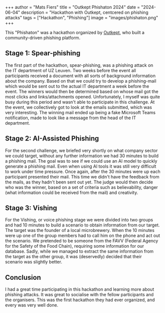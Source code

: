 +++
author = "Mats Fiers"
title = "Outkept Phishaton 2024"
date = "2024-06-04"
description = "Hackathon with Outkept, centcered on phishing attacks"
tags = ["Hackathon", "Phishing"]
image = "images/phishaton.png"
+++

This "Phishaton" was a hackathon organized by [Outkept](https://outkept.com), who built a community-driven phishing platform.

## Stage 1: Spear-phishing
The first part of the hackathon, spear-phishing, was a phishing attack on the IT department of UZ Leuven.
Two weeks before the event all participants received a document with all sorts of background information about the company.
Based on that we could try to develop a phishing-mail which would be sent out to the actual IT department a week before the event.
The winners would then be determined based on whose mail got the most clicks and links/attachments opened.
Unfortunately, I myself was quite busy during this period and wasn't able to participate in this challenge.
At the event, we collectively got to look at the emails submitted, which was very interesting.
The winning mail ended up being a fake Microsoft Teams notification, made to look like a message from the head of the IT department.

## Stage 2: AI-Assisted Phishing
For the second challenge, we briefed very shortly on what company sector we could target, without any further information we had 30 minutes to build a phishing mail.
The goal was to see if we could use an AI model to quickly generate a phishing mail. Even when using AI tools it was still very difficult to work under time pressure.
Once again, after the 30 minutes were up each participant presented their mail. This time we didn't have the feedback from the mails, as they hadn't been sent out yet.
The judge would then decide who was the winner, based on a set of criteria such as believability, danger (what information could be received from the mail) and creativity.

## Stage 3: Vishing
For the Vishing, or voice phishing stage we were divided into two groups and had 10 minutes to build a scenario to obtain information from our target.
The target was the founder of a local microbrewery. When the 10 minutes were up one of the group members had to call him on the phone and act out the scenario.
We pretended to be someone from the FAVV (Federal Agency for the Safety of the Food Chain), requiring some information for our database.
Sadly, while we managed to extract the same information from the target as the other group, it was (deservedly) decided that their scenario was slightly better.

## Conclusion
I had a great time participating in this hackathon and learning more about phishing attacks.
It was great to socialise with the fellow participants and the organisers.
This was the first hackathon they had ever organized, and every was very well done. 